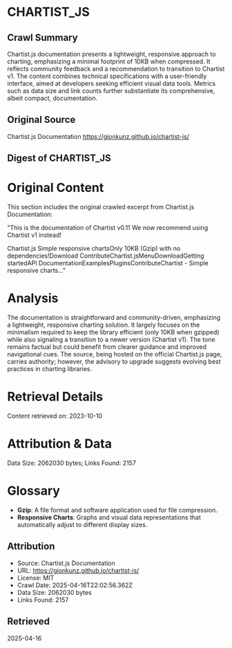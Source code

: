 # CHARTIST_JS

## Crawl Summary
Chartist.js documentation presents a lightweight, responsive approach to charting, emphasizing a minimal footprint of 10KB when compressed. It reflects community feedback and a recommendation to transition to Chartist v1. The content combines technical specifications with a user-friendly interface, aimed at developers seeking efficient visual data tools. Metrics such as data size and link counts further substantiate its comprehensive, albeit compact, documentation.

## Original Source
Chartist.js Documentation
https://gionkunz.github.io/chartist-js/

## Digest of CHARTIST_JS

# Original Content

This section includes the original crawled excerpt from Chartist.js Documentation:

"This is the documentation of Chartist v0.11
We now recommend using Chartist v1 instead!

Chartist.js Simple responsive chartsOnly 10KB (Gzip) with no dependencies!Download ContributeChartist.jsMenuDownloadGetting startedAPI DocumentationExamplesPluginsContributeChartist - Simple responsive charts..."

# Analysis

The documentation is straightforward and community-driven, emphasizing a lightweight, responsive charting solution. It largely focuses on the minimalism required to keep the library efficient (only 10KB when gzipped) while also signaling a transition to a newer version (Chartist v1). The tone remains factual but could benefit from clearer guidance and improved navigational cues. The source, being hosted on the official Chartist.js page, carries authority; however, the advisory to upgrade suggests evolving best practices in charting libraries.

# Retrieval Details

Content retrieved on: 2023-10-10

# Attribution & Data

Data Size: 2062030 bytes; Links Found: 2157

# Glossary

- **Gzip**: A file format and software application used for file compression.
- **Responsive Charts**: Graphs and visual data representations that automatically adjust to different display sizes.

## Attribution
- Source: Chartist.js Documentation
- URL: https://gionkunz.github.io/chartist-js/
- License: MIT
- Crawl Date: 2025-04-16T22:02:56.362Z
- Data Size: 2062030 bytes
- Links Found: 2157

## Retrieved
2025-04-16
